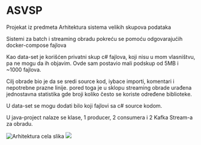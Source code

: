 # ASVSP

Projekat iz predmeta Arhitektura sistema velikih skupova podataka

Sistemi za batch i streaming obradu pokreću se pomoću odgovarajućih docker-compose fajlova

Kao data-set je korišćen privatni skup c# fajlova, koji nisu u mom vlasništvu, pa ne mogu da ih objavim. Ovde sam postavio mali podskup od 5MB i ~1000 fajlova.

Cilj obrade bio je da se sredi source kod, iybace importi, komentari i nepotrebne prazne linije. pored toga je u sklopu streaming obrade urađena jednostavna statistika gde broji koliko često se koriste određene biblioteke.

U data-set se mogu dodati bilo koji fajlovi sa c# source kodom.

U java-project nalaze se klase, 1 producer, 2 consumera i 2 Kafka Stream-a za obradu.

![Arhitektura cela slika](https://github.com/VeljkoMaksimovic/ASVSP/edit/main/ASVSP2.png)
<img src=“ttps://github.com/VeljkoMaksimovic/ASVSP/edit/main/ASVSP2.png”>
